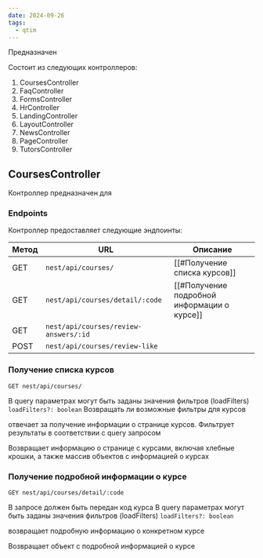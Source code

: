 ```yaml
---
date: 2024-09-26
tags:
  - qtim
---
```

Предназначен

Состоит из следующих контроллеров:

1. CoursesController
2. FaqController
3. FormsController
4. HrController
5. LandingController
6. LayoutController
7. NewsController
8. PageController
9. TutorsController

## CoursesController

Контроллер предназначен для

### Endpoints

Контроллер предоставляет следующие эндпоинты:

| Метод | URL                                   | Описание                                    |
| ----- | ------------------------------------- | ------------------------------------------- |
| GET   | `nest/api/courses/`                   | [[#Получение списка курсов]]                |
| GET   | `nest/api/courses/detail/:code`       | [[#Получение подробной информации о курсе]] |
| GET   | `nest/api/courses/review-answers/:id` |                                             |
| POST  | `nest/api/courses/review-like`        |                                             |

### Получение списка курсов

`GET nest/api/courses/`

В query параметрах могут быть заданы значения фильтров (loadFilters) `loadFilters?: boolean` Возвращать ли возможные фильтры для курсов

отвечает за получение информации о странице курсов. Фильтрует результаты в соответствии с query запросом

Возвращает информацию о странице с курсами, включая хлебные крошки, а также массив объектов с информацией о курсах

### Получение подробной информации о курсе

`GEY nest/api/courses/detail/:code`

В запросе должен быть передан код курса
В query параметрах могут быть заданы значения фильтров (loadFilters) `loadFilters?: boolean`

возвращает подробную информацию о конкретном курсе

Возвращает объект с подробной информацией о курсе

###
